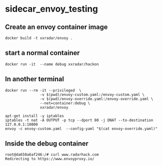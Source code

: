 # sidecar_envoy_testing

## Create an envoy container image
```
docker build -t xxradar/envoy .
```

## start a normal container

```
docker run -it  --name debug xxradar/hackon
```

## In another terminal 
```
docker run --rm -it --privileged  \
                -v $(pwd)/envoy-custom.yaml:/envoy-custom.yaml \
                -v $(pwd)/envoy-override.yaml:/envoy-override.yaml \
                --net=container:debug \
                xxradar/envoy  
```                
```
apt-get install -y iptables
iptables -t nat -A OUTPUT -p tcp --dport 80 -j DNAT --to-destination 127.0.0.1:10000               
envoy -c envoy-custom.yaml  --config-yaml "$(cat envoy-override.yaml)"
```
## Inside the debug container
```
root@da650a6af246:/# curl www.radarhack.com
Redirecting to https://www.envoyproxy.io/
```
